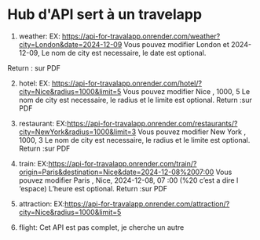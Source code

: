 
# Hub d'API sert à un travelapp
1.	weather: 
EX: https://api-for-travalapp.onrender.com/weather?city=London&date=2024-12-09
Vous pouvez modifier London et 2024-12-09,
Le nom de city est necessaire, le date est optional.

Return : sur PDF
 
2.	hotel:
EX: https://api-for-travalapp.onrender.com/hotel/?city=Nice&radius=1000&limit=5
Vous pouvez modifier Nice , 1000, 5
Le nom de city est necessaire, le radius et le limite est optional.
Return :sur PDF
 
3.	restaurant:
EX:https://api-for-travalapp.onrender.com/restaurants/?city=NewYork&radius=1000&limit=3
	Vous pouvez modifier New York , 1000, 3
Le nom de city est necessaire, le radius et le limite est optional.
Return :sur PDF
 
4.	train:
EX:https://api-for-travalapp.onrender.com/train/?origin=Paris&destination=Nice&date=2024-12-08%2007:00
Vous pouvez modifier Paris , Nice, 2024-12-08, 07 :00   (%20 c’est a dire l ‘espace)
	L’heure est optional.
	Return :sur PDF

5.	attraction:
EX:https://api-for-travalapp.onrender.com/attraction/?city=Nice&radius=1000&limit=5

6.	flight:
Cet API est pas complet, je cherche un autre

